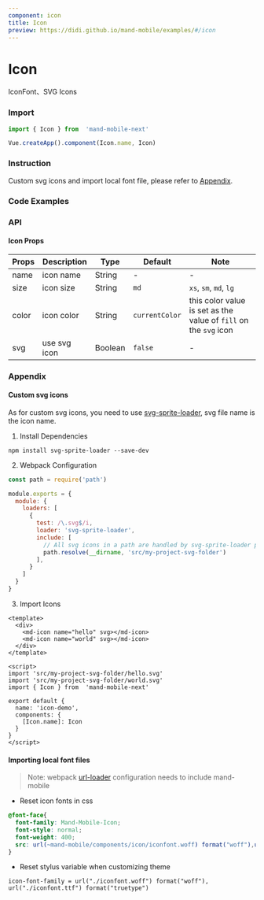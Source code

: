 ```yaml
---
component: icon
title: Icon
preview: https://didi.github.io/mand-mobile/examples/#/icon
---
```


# Icon

IconFont、SVG Icons

### Import

```javascript
import { Icon } from  'mand-mobile-next'

Vue.createApp().component(Icon.name, Icon)
```

### Instruction

Custom svg icons and import local font file, please refer to <a href="javascript:jumpAnchor('Appendix')">Appendix</a>.

### Code Examples

<demo-wrapper
  src="src/packages/icon/demo"
/>

### API

#### Icon Props

|Props | Description | Type | Default | Note |
|----|-----|------|------|------|
|name|icon name|String|-|-|
|size|icon size|String|`md`|`xs`, `sm`, `md`, `lg`|
|color|icon color|String|`currentColor`|this color value is set as the value of `fill` on the `svg` icon|
|svg|use svg icon|Boolean|`false`|-|

### Appendix

#### Custom svg icons

As for custom svg icons, you need to use <a href="https://github.com/kisenka/svg-sprite-loader" target="_blank">svg-sprite-loader</a>, svg file name is the icon name.

1. Install Dependencies

```shell
npm install svg-sprite-loader --save-dev
```

2. Webpack Configuration

```javascript
const path = require('path')

module.exports = {
  module: {
    loaders: [
      {
        test: /\.svg$/i,
        loader: 'svg-sprite-loader',
        include: [
          // All svg icons in a path are handled by svg-sprite-loader plugin
          path.resolve(__dirname, 'src/my-project-svg-folder')
        ],
      }
    ]
  }
}
```

3. Import Icons

```vue
<template>
  <div>
    <md-icon name="hello" svg></md-icon>
    <md-icon name="world" svg></md-icon>
  </div>
</template>

<script>
import 'src/my-project-svg-folder/hello.svg'
import 'src/my-project-svg-folder/world.svg'
import { Icon } from  'mand-mobile-next'

export default {
  name: 'icon-demo',
  components: {
    [Icon.name]: Icon
  }
}
</script>
```

#### Importing local font files

> Note: webpack [url-loader](https://github.com/webpack-contrib/url-loader) configuration needs to include mand-mobile

* Reset icon fonts in css  

```css
@font-face{
  font-family: Mand-Mobile-Icon;
  font-style: normal;
  font-weight: 400;
  src: url(~mand-mobile/components/icon/iconfont.woff) format("woff"),url(~mand-mobile/components/icon/iconfont.woff) format("truetype")
}
```

* Reset stylus variable when customizing theme

```
icon-font-family = url("./iconfont.woff") format("woff"), url("./iconfont.ttf") format("truetype")
```
